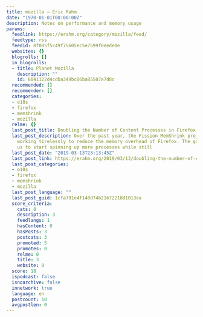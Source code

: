 ```yaml
---
title: mozilla – Eric Rahm
date: "1970-01-01T00:00:00Z"
description: Notes on performance and memory usage
params:
  feedlink: https://erahm.org/category/mozilla/feed/
  feedtype: rss
  feedid: 8f005f5c49f75605ec5e7599f0eede0e
  websites: {}
  blogrolls: []
  in_blogrolls:
  - title: Planet Mozilla
    description: ""
    id: 6041122d4cdba349bc86ba85507a7d8c
  recommended: []
  recommender: []
  categories:
  - e10s
  - firefox
  - memshrink
  - mozilla
  relme: {}
  last_post_title: Doubling the Number of Content Processes in Firefox
  last_post_description: Over the past year, the Fission MemShrink project has been
    working tirelessly to reduce the memory overhead of Firefox. The goal is to allow
    us to start spinning up more processes while still
  last_post_date: "2019-03-13T23:13:45Z"
  last_post_link: https://erahm.org/2019/03/13/doubling-the-number-of-content-processes-in-firefox/
  last_post_categories:
  - e10s
  - firefox
  - memshrink
  - mozilla
  last_post_language: ""
  last_post_guid: 1cfa791e4f148d74b21672218d1013ea
  score_criteria:
    cats: 0
    description: 3
    feedlangs: 1
    hasContent: 0
    hasPosts: 3
    postcats: 3
    promoted: 5
    promotes: 0
    relme: 0
    title: 3
    website: 0
  score: 18
  ispodcast: false
  isnoarchive: false
  innetwork: true
  language: en
  postcount: 10
  avgpostlen: 0
---
```

